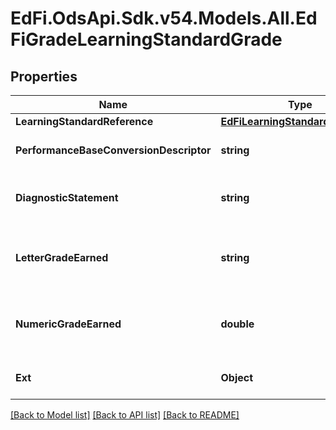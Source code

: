 # EdFi.OdsApi.Sdk.v54.Models.All.EdFiGradeLearningStandardGrade

## Properties

Name | Type | Description | Notes
------------ | ------------- | ------------- | -------------
**LearningStandardReference** | [**EdFiLearningStandardReference**](EdFiLearningStandardReference.md) |  | 
**PerformanceBaseConversionDescriptor** | **string** | A performance level that describes the student proficiency. | [optional] 
**DiagnosticStatement** | **string** | A statement provided by the teacher that provides information in addition to the grade or assessment score. | [optional] 
**LetterGradeEarned** | **string** | A final or interim (grading period) indicator of student performance for a learning standard as submitted by the instructor. | [optional] 
**NumericGradeEarned** | **double** | A final or interim (grading period) indicator of student performance for a learning standard as submitted by the instructor. | [optional] 
**Ext** | **Object** | Extensions to the GradeLearningStandardGrade entity. | [optional] 

[[Back to Model list]](../../README.md#documentation-for-models) [[Back to API list]](../../README.md#documentation-for-api-endpoints) [[Back to README]](../../README.md)

